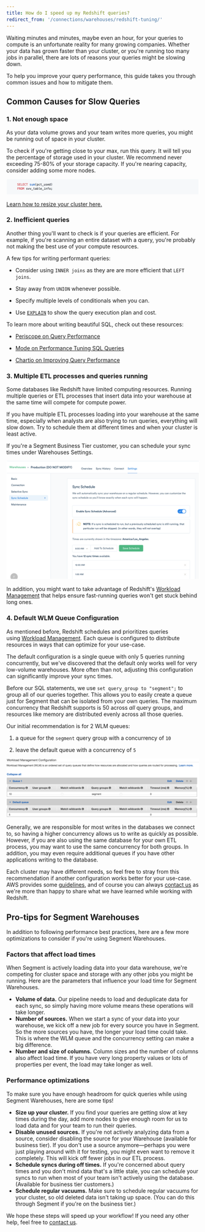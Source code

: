 ```yaml
---
title: How do I speed up my Redshift queries?
redirect_from: '/connections/warehouses/redshift-tuning/'
---
```


Waiting minutes and minutes, maybe even an hour, for your queries to compute is an unfortunate reality for many growing companies. Whether your data has grown faster than your cluster, or you're running too many jobs in parallel, there are lots of reasons your queries might be slowing down.

To help you improve your query performance, this guide takes you through common issues and how to mitigate them.

## Common Causes for Slow Queries

### 1\. Not enough space

As your data volume grows and your team writes more queries, you might be running out of space in your cluster.

To check if you're getting close to your max, run this query. It will tell you the percentage of storage used in your cluster. We recommend never exceeding 75-80% of your storage capacity. If you're nearing capacity, consider adding some more nodes.

![](images/asset_HvZs8FpE.png)

[Learn how to resize your cluster here.](http://docs.aws.amazon.com/redshift/latest/mgmt/rs-resize-tutorial.html)

### 2\. Inefficient queries

Another thing you'll want to check is if your queries are efficient. For example, if you're scanning an entire dataset with a query, you're probably not making the best use of your compute resources.

A few tips for writing performant queries:

*   Consider using `INNER joins` as they are are more efficient that `LEFT joins`.

*   Stay away from `UNION` whenever possible.

*   Specify multiple levels of conditionals when you can.

*   Use [`EXPLAIN`](https://www.periscopedata.com/blog/explain-and-other-tools-for-query-optimization.html) to show the query execution plan and cost.


To learn more about writing beautiful SQL, check out these resources:

*   [Periscope on Query Performance](https://www.periscopedata.com/amazon-redshift-guide/helpful-admin-queries#query-performance)

*   [Mode on Performance Tuning SQL Queries](https://community.modeanalytics.com/sql/tutorial/sql-performance-tuning/)

*   [Chartio on Improving Query Performance](https://support.chartio.com/knowledgebase/improving-query-performance)


### 3\. Multiple ETL processes and queries running

Some databases like Redshift have limited computing resources. Running multiple queries or ETL processes that insert data into your warehouse at the same time will compete for compute power.

If you have multiple ETL processes loading into your warehouse at the same time, especially when analysts are also trying to run queries, everything will slow down. Try to schedule them at different times and when your cluster is least active.

If you're a Segment Business Tier customer, you can schedule your sync times under Warehouses Settings.

![](images/asset_fRccrNNd.png)

In addition, you might want to take advantage of Redshift's [Workload Management](http://docs.aws.amazon.com/redshift/latest/dg/c_workload_mngmt_classification.html) that helps ensure fast-running queries won't get stuck behind long ones.

### 4\. Default WLM Queue Configuration

As mentioned before, Redshift schedules and prioritizes queries using [Workload Management](http://docs.aws.amazon.com/redshift/latest/dg/c_workload_mngmt_classification.html). Each queue is configured to distribute resources in ways that can optimize for your use-case.

The default configuration is a single queue with only 5 queries running concurrently, but we've discovered that the default only works well for very low-volume warehouses. More often than not, adjusting this configuration can significantly improve your sync times.

Before our SQL statements, we use `set query_group to "segment";` to group all of our queries together. This allows you to easily create a queue just for Segment that can be isolated from your own queries. The maximum concurrency that Redshift supports is 50 across _all_ query groups, and resources like memory are distributed evenly across all those queries.

Our initial recommendation is for 2 WLM queues:

1.  a queue for the `segment` query group with a concurrency of `10`

2.  leave the default queue with a concurrency of `5`


![](images/asset_sHNEIURK.png)

Generally, we are responsible for most writes in the databases we connect to, so having a higher concurrency allows us to write as quickly as possible. However, if you are also using the same database for your own ETL process, you may want to use the same concurrency for both groups. In addition, you may even require additional queues if you have other applications writing to the database.

Each cluster may have different needs, so feel free to stray from this recommendation if another configuration works better for your use-case. AWS provides some [guidelines](http://docs.aws.amazon.com/redshift/latest/dg/tutorial-configuring-workload-management.html), and of course you can always [contact us](https://segment.com/help/contact/) as we're more than happy to share what we have learned while working with Redshift.

## Pro-tips for Segment Warehouses

In addition to following performance best practices, here are a few more optimizations to consider if you're using Segment Warehouses.

### Factors that affect load times

When Segment is actively loading data into your data warehouse, we're competing for cluster space and storage with any other jobs you might be running. Here are the parameters that influence your load time for Segment Warehouses.

*   **Volume of data.** Our pipeline needs to load and deduplicate data for each sync, so simply having more volume means these operations will take longer.
*   **Number of sources.** When we start a sync of your data into your warehouse, we kick off a new job for every source you have in Segment. So the more sources you have, the longer your load time could take. This is where the WLM queue and the concurrency setting can make a big difference.
*   **Number and size of columns.** Column sizes and the number of columns also affect load time. If you have very long property values or lots of properties per event, the load may take longer as well.

### Performance optimizations

To make sure you have enough headroom for quick queries while using Segment Warehouses, here are some tips!

*   **Size up your cluster.** If you find your queries are getting slow at key times during the day, add more nodes to give enough room for us to load data and for your team to run their queries.
*   **Disable unused sources.** If you're not actively analyzing data from a source, consider disabling the source for your Warehouse (available for business tier). If you don't use a source anymore—perhaps you were just playing around with it for testing, you might even want to remove it completely. This will kick off fewer jobs in our ETL process.
*   **Schedule syncs during off times.** If you're concerned about query times and you don't mind data that's a little stale, you can schedule your syncs to run when most of your team isn't actively using the database. (Available for business tier customers.)
*   **Schedule regular vacuums.** Make sure to schedule regular vacuums for your cluster, so old deleted data isn't taking up space. (You can do this through Segment if you're on the business tier.)

We hope these steps will speed up your workflow! If you need any other help, feel free to [contact us](https://segment.com/help/contact/).
